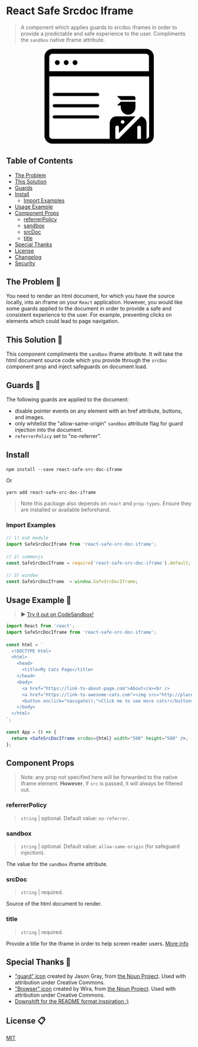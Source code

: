 # React Safe Srcdoc Iframe

> A component which applies guards to srcdoc iframes in order to provide a predictable and safe experience to the user. Compliments the `sandbox` native iframe attribute.

<p align="center">
  <img src="assets/react-safe-src-doc-iframe-logo.png" width="300"/>
</p>

## Table of Contents

- [The Problem](#the-problem-)
- [This Solution](#this-solution-)
- [Guards](#guards-)
- [Install](#install)
  - [Import Examples](#import-examples)
- [Usage Example](#usage-example-)
- [Component Props](#component-props)
  - [referrerPolicy](#referrerpolicy)
  - [sandbox](#sandbox)
  - [srcDoc](#srcdoc)
  - [title](#title)
- [Special Thanks](#special-thanks-)
- [License](#license-)
- [Changelog](/CHANGELOG.md)
- [Security](/SECURITY.md)

## The Problem 🔴

You need to render an html document, for which you have the source locally, into an iframe on your `React` application. However, you would like some guards applied to the document in order to provide a safe and consistent experience to the user. For example, preventing clicks on elements which could lead to page navigation.

## This Solution 🔵

This component compliments the `sandbox` iframe attribute. It will take the html document source code which you provide through the `srcDoc` component prop and inject safeguards on document load.

## Guards 👮

The following guards are applied to the document:

- disable pointer events on any element with an href attribute, buttons, and images.
- only whitelist the "allow-same-origin" `sandbox` attribute flag for guard injection into the document.
- `referrerPolicy` set to "no-referrer".

## Install

```npm install --save react-safe-src-doc-iframe```

Or

```yarn add react-safe-src-doc-iframe```

> Note this package also depends on `react` and `prop-types`. Ensure they are installed or available beforehand.

### Import Examples

```javascript
// 1) es6 module
import SafeSrcDocIframe from 'react-safe-src-doc-iframe';

// 2) commonjs
const SafeSrcDocIframe = require('react-safe-src-doc-iframe').default;

// 3) window
const SafeSrcDocIframe  = window.SafeSrcDocIframe;
```

## Usage Example 📝

> ▶️ [Try it out on CodeSandbox!](https://codesandbox.io/s/2z4nk0nq4j)

```jsx
import React from 'react';
import SafeSrcDocIframe from 'react-safe-src-doc-iframe';

const html = `
  <!DOCTYPE html>
  <html>
    <head>
      <title>My Cats Page</title>
    </head>
    <body>
      <a href="https://link-to-about-page.com">About</a><br />
      <a href="https://link-to-awesome-cats.com"><img src="http://placekitten.com/200/300" /></a><br />
      <button onclick="navigate();">Click me to see more cats!</button>
    </body>
  </html>
`;

const App = () => {
  return <SafeSrcDocIframe srcdoc={html} width="500" height="500" />;
};
```

## Component Props

> Note: any prop not specified here will be forwarded to the native iframe element. **However**, if `src` is passed, it will always be filtered out.

### referrerPolicy

> `string` | optional. Default value: `no-referrer`.

### sandbox

> `string` | optional. Default value: `allow-same-origin` (for safeguard injection).

The value for the `sandbox` iframe attribute.

### srcDoc

> `string` | required.

Source of the html document to render.

### title

> `string` | required.

Provide a title for the iframe in order to help screen reader users. [More info](https://github.com/evcohen/eslint-plugin-jsx-a11y/blob/master/docs/rules/iframe-has-title.md)

## Special Thanks 👏

- ["guard" icon](https://thenounproject.com/search/?q=guard&i=225519) created by Jason Gray, from [the Noun Project](https://thenounproject.com/). Used with attribution under Creative Commons.
- ["Browser" icon](https://thenounproject.com/search/?q=browser&i=1850566) created by Wira, from [the Noun Project](https://thenounproject.com/). Used with attribution under Creative Commons.
- [Downshift for the README format inspiration :)](https://github.com/paypal/downshift)

## License 📋

[MIT](LICENSE)
